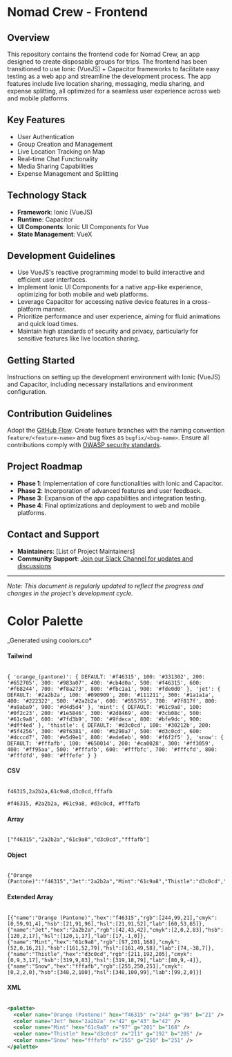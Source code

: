 # Nomad Crew - Frontend

## Overview

This repository contains the frontend code for Nomad Crew, an app designed to create disposable groups for trips. The frontend has been transitioned to use Ionic (VueJS) + Capacitor frameworks to facilitate easy testing as a web app and streamline the development process. The app features include live location sharing, messaging, media sharing, and expense splitting, all optimized for a seamless user experience across web and mobile platforms.

## Key Features

- User Authentication
- Group Creation and Management
- Live Location Tracking on Map
- Real-time Chat Functionality
- Media Sharing Capabilities
- Expense Management and Splitting

## Technology Stack

- **Framework**: Ionic (VueJS)
- **Runtime**: Capacitor
- **UI Components**: Ionic UI Components for Vue
- **State Management**: VueX

## Development Guidelines

- Use VueJS's reactive programming model to build interactive and efficient user interfaces.
- Implement Ionic UI Components for a native app-like experience, optimizing for both mobile and web platforms.
- Leverage Capacitor for accessing native device features in a cross-platform manner.
- Prioritize performance and user experience, aiming for fluid animations and quick load times.
- Maintain high standards of security and privacy, particularly for sensitive features like live location sharing.

## Getting Started

Instructions on setting up the development environment with Ionic (VueJS) and Capacitor, including necessary installations and environment configuration.

## Contribution Guidelines

Adopt the [GitHub Flow](https://docs.github.com/en/get-started/quickstart/github-flow). Create feature branches with the naming convention `feature/<feature-name>` and bug fixes as `bugfix/<bug-name>`. Ensure all contributions comply with [OWASP security standards](https://owasp.org/www-project-mobile-app-security/).

## Project Roadmap

- **Phase 1**: Implementation of core functionalities with Ionic and Capacitor.
- **Phase 2**: Incorporation of advanced features and user feedback.
- **Phase 3**: Expansion of the app capabilities and integration testing.
- **Phase 4**: Final optimizations and deployment to web and mobile platforms.

## Contact and Support

- **Maintainers**: [List of Project Maintainers]
- **Community Support**: [Join our Slack Channel for updates and discussions](https://join.slack.com/t/slack-les9847/shared_invite/zt-2a0dqjzvk-YLC9TQFBExNnPFsH9yAB6g)

---
*Note: This document is regularly updated to reflect the progress and changes in the project's development cycle.*

# Color Palette

_Generated using coolors.co*

#### Tailwind

```Tailwind

{ 'orange_(pantone)': { DEFAULT: '#f46315', 100: '#331302', 200: '#652705', 300: '#983a07', 400: '#cb4d0a', 500: '#f46315', 600: '#f68244', 700: '#f8a273', 800: '#fbc1a1', 900: '#fde0d0' }, 'jet': { DEFAULT: '#2a2b2a', 100: '#090909', 200: '#111211', 300: '#1a1a1a', 400: '#222322', 500: '#2a2b2a', 600: '#555755', 700: '#7f817f', 800: '#a9aba9', 900: '#d4d5d4' }, 'mint': { DEFAULT: '#61c9a8', 100: '#0f2c23', 200: '#1e5846', 300: '#2d8469', 400: '#3cb08c', 500: '#61c9a8', 600: '#7fd3b9', 700: '#9fdeca', 800: '#bfe9dc', 900: '#dff4ed' }, 'thistle': { DEFAULT: '#d3c0cd', 100: '#30212b', 200: '#5f4256', 300: '#8f6381', 400: '#b290a7', 500: '#d3c0cd', 600: '#dcccd7', 700: '#e5d9e1', 800: '#ede6eb', 900: '#f6f2f5' }, 'snow': { DEFAULT: '#fffafb', 100: '#650014', 200: '#ca0028', 300: '#ff3059', 400: '#ff95aa', 500: '#fffafb', 600: '#fffbfc', 700: '#fffcfd', 800: '#fffdfd', 900: '#fffefe' } }
```

#### CSV

```CSV

f46315,2a2b2a,61c9a8,d3c0cd,fffafb

#f46315, #2a2b2a, #61c9a8, #d3c0cd, #fffafb
```

#### Array

```Array

["f46315","2a2b2a","61c9a8","d3c0cd","fffafb"]
```

#### Object

```Object

{"Orange (Pantone)":"f46315","Jet":"2a2b2a","Mint":"61c9a8","Thistle":"d3c0cd","Snow":"fffafb"}
```

#### Extended Array

```Extended Array

[{"name":"Orange (Pantone)","hex":"f46315","rgb":[244,99,21],"cmyk":[0,59,91,4],"hsb":[21,91,96],"hsl":[21,91,52],"lab":[60,53,65]},{"name":"Jet","hex":"2a2b2a","rgb":[42,43,42],"cmyk":[2,0,2,83],"hsb":[120,2,17],"hsl":[120,1,17],"lab":[17,-1,0]},{"name":"Mint","hex":"61c9a8","rgb":[97,201,168],"cmyk":[52,0,16,21],"hsb":[161,52,79],"hsl":[161,49,58],"lab":[74,-38,7]},{"name":"Thistle","hex":"d3c0cd","rgb":[211,192,205],"cmyk":[0,9,3,17],"hsb":[319,9,83],"hsl":[319,18,79],"lab":[80,9,-4]},{"name":"Snow","hex":"fffafb","rgb":[255,250,251],"cmyk":[0,2,2,0],"hsb":[348,2,100],"hsl":[348,100,99],"lab":[99,2,0]}]
```

#### XML

```XML

<palette>
  <color name="Orange (Pantone)" hex="f46315" r="244" g="99" b="21" />
  <color name="Jet" hex="2a2b2a" r="42" g="43" b="42" />
  <color name="Mint" hex="61c9a8" r="97" g="201" b="168" />
  <color name="Thistle" hex="d3c0cd" r="211" g="192" b="205" />
  <color name="Snow" hex="fffafb" r="255" g="250" b="251" />
</palette>
```
